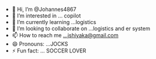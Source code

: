 - 👋 Hi, I’m @Johannes4867
- 👀 I’m interested in ... copilot
- 🌱 I’m currently learning ...logistics
- 💞️ I’m looking to collaborate on ...logistics and er system
- 📫 How to reach me ...jshiyaka@gmail.com
- 😄 Pronouns: ...JOCKS
- ⚡ Fun fact: ... SOCCER LOVER

<!---
Johannes4867/Johannes4867 is a ✨ special ✨ repository because its `README.md` (this file) appears on your GitHub profile.
You can click the Preview link to take a look at your changes.
--->
